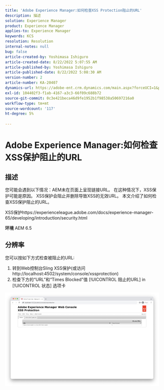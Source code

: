 ```yaml
---
title: 'Adobe Experience Manager:如何检查XSS Protection阻止的URL'
description: 描述
solution: Experience Manager
product: Experience Manager
applies-to: Experience Manager
keywords: KCS
resolution: Resolution
internal-notes: null
bug: false
article-created-by: Yoshimasa Ishiguro
article-created-date: 8/22/2022 5:07:55 AM
article-published-by: Yoshimasa Ishiguro
article-published-date: 8/22/2022 5:08:30 AM
version-number: 2
article-number: KA-20407
dynamics-url: https://adobe-ent.crm.dynamics.com/main.aspx?forceUCI=1&pagetype=entityrecord&etn=knowledgearticle&id=c3e6e460-d821-ed11-b83e-0022480866ad
exl-id: 104402f3-f1ab-4167-a3c3-66f09c688b72
source-git-commit: 0c3e421beca46d9fe1952b1f98538a50697216a0
workflow-type: tm+mt
source-wordcount: '117'
ht-degree: 5%

---
```


# Adobe Experience Manager:如何检查XSS保护阻止的URL

## 描述


您可能会遇到以下情况：AEM未在页面上呈现链接URL。 在这种情况下，XSS保护可能是原因。 XSS保护会阻止并删除导致XSS的无效URL。
本文介绍了如何检查XSS保护阻止的URL。

XSS保护https://experienceleague.adobe.com/docs/experience-manager-65/developing/introduction/security.html

<b>环境</b>
AEM 6.5


## 分辨率


您可以按如下方式检查被阻止的URL:
1. 转到Web控制台Sling XSS保护(或访问http://localhost:4502/system/console/xssprotection)
2. 检查下方的“URL”和“Times Blocked”值 [!UICONTROL 阻止的URL] in [!UICONTROL 状态] 选项卡

![](assets/c1d7a6cc-d521-ed11-b83e-0022480866ad.png)
